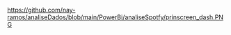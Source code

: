 <img>https://github.com/nay-ramos/analiseDados/blob/main/PowerBi/analiseSpotfy/prinscreen_dash.PNG</img>
